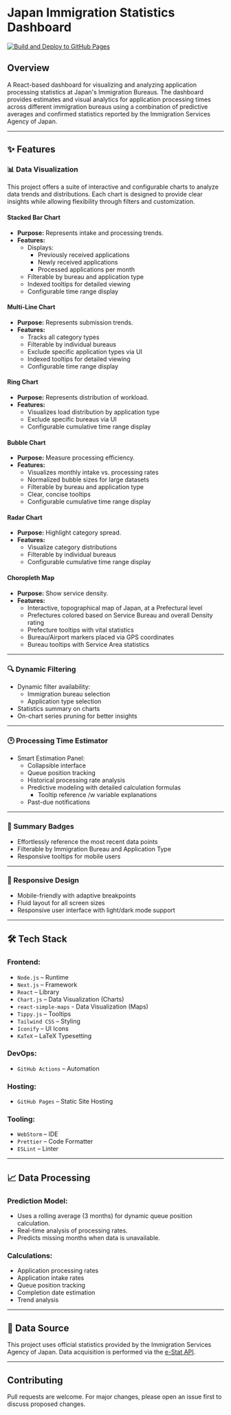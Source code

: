 # Japan Immigration Statistics Dashboard
[![Build and Deploy to GitHub Pages](https://github.com/RetroHazard/JP_Immigration_Dashboard/actions/workflows/build.yaml/badge.svg)](https://github.com/RetroHazard/JP_Immigration_Dashboard/actions/workflows/build.yaml)

## Overview
A React-based dashboard for visualizing and analyzing application processing statistics at Japan's 
Immigration Bureaus. The dashboard provides estimates and visual analytics for application processing 
times across different immigration bureaus using a combination of predictive averages and confirmed statistics 
reported by the Immigration Services Agency of Japan.

---

## :sparkles: Features

### :bar_chart: Data Visualization
This project offers a suite of interactive and configurable charts to analyze data trends and distributions. 
Each chart is designed to provide clear insights while allowing flexibility through filters and customization.

#### **Stacked Bar Chart**
- **Purpose:** Represents intake and processing trends.
- **Features:**
  - Displays:
    - Previously received applications
    - Newly received applications
    - Processed applications per month
  - Filterable by bureau and application type
  - Indexed tooltips for detailed viewing
  - Configurable time range display

#### **Multi-Line Chart**
- **Purpose:** Represents submission trends.
- **Features:**
  - Tracks all category types
  - Filterable by individual bureaus
  - Exclude specific application types via UI
  - Indexed tooltips for detailed viewing
  - Configurable time range display

#### **Ring Chart**
- **Purpose:** Represents distribution of workload.
- **Features:**
  - Visualizes load distribution by application type
  - Exclude specific bureaus via UI
  - Configurable cumulative time range display

#### **Bubble Chart**
- **Purpose:** Measure processing efficiency.
- **Features:**
  - Visualizes monthly intake vs. processing rates
  - Normalized bubble sizes for large datasets
  - Filterable by bureau and application type
  - Clear, concise tooltips
  - Configurable cumulative time range display

#### **Radar Chart**
- **Purpose:** Highlight category spread.
- **Features:**
  - Visualize category distributions
  - Filterable by individual bureaus
  - Configurable cumulative time range display

#### **Choropleth Map**
- **Purpose:** Show service density.
- **Features:**
  - Interactive, topographical map of Japan, at a Prefectural level
  - Prefectures colored based on Service Bureau and overall Density rating
  - Prefecture tooltips with vital statistics
  - Bureau/Airport markers placed via GPS coordinates
  - Bureau tooltips with Service Area statistics

---

### :mag: Dynamic Filtering
- Dynamic filter availability:
  - Immigration bureau selection
  - Application type selection
- Statistics summary on charts
- On-chart series pruning for better insights

---

### :clock2: Processing Time Estimator
- Smart Estimation Panel:
  - Collapsible interface
  - Queue position tracking
  - Historical processing rate analysis
  - Predictive modeling with detailed calculation formulas
    - Tooltip reference /w variable explanations
  - Past-due notifications

---

### :pencil: Summary Badges
- Effortlessly reference the most recent data points
- Filterable by Immigration Bureau and Application Type
- Responsive tooltips for mobile users

---

### :iphone: Responsive Design
- Mobile-friendly with adaptive breakpoints
- Fluid layout for all screen sizes
- Responsive user interface with light/dark mode support

---

## :hammer_and_wrench: Tech Stack

### Frontend:
- `Node.js` – Runtime
- `Next.js` – Framework
- `React` – Library
- `Chart.js` – Data Visualization (Charts)
- `react-simple-maps` - Data Visualization (Maps)
- `Tippy.js` – Tooltips
- `Tailwind CSS` – Styling
- `Iconify` – UI Icons
- `KaTeX` – LaTeX Typesetting

### DevOps:
- `GitHub Actions` – Automation

### Hosting:
- `GitHub Pages` – Static Site Hosting

### Tooling:
- `WebStorm` – IDE
- `Prettier` – Code Formatter
- `ESLint` – Linter

---

## :chart_with_upwards_trend: Data Processing

### Prediction Model:
- Uses a rolling average (3 months) for dynamic queue position calculation.
- Real-time analysis of processing rates.
- Predicts missing months when data is unavailable.

### Calculations:
- Application processing rates
- Application intake rates
- Queue position tracking
- Completion date estimation
- Trend analysis

---

## :file_folder: Data Source
This project uses official statistics provided by the Immigration Services Agency of Japan. 
Data acquisition is performed via the [e-Stat API](https://www.e-stat.go.jp/).

---

## Contributing
Pull requests are welcome. For major changes, please open an issue first to discuss proposed changes.